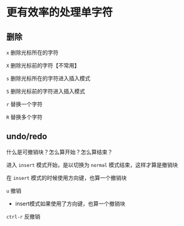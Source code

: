 # 更有效率的处理单字符

## 删除

`x` 删除光标所在的字符

`X` 删除光标前的字符【不常用】



`s` 删除光标所在的字符进入插入模式

`S` 删除光标前的字符进入插入模式



`r` 替换一个字符

`R` 替换多个字符



## undo/redo

什么是可撤销块？怎么算开始？怎么算结束？

进入 `insert` 模式开始，是以切换为 `normal` 模式结束，这样才算是撤销块

在 `insert` 模式的时候使用方向键，也算一个撤销块



`u` 撤销

- insert模式如果使用了方向键，也算一个撤销块

`ctrl-r` 反撤销